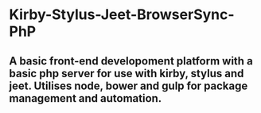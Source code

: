 # Kirby-Stylus-Jeet-BrowserSync-PhP

## A basic front-end developoment platform with a basic php server for use with kirby, stylus and jeet. Utilises node, bower and gulp for package management and automation. 
